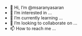- 👋 Hi, I’m @msaranyasaran
- 👀 I’m interested in ...
- 🌱 I’m currently learning ...
- 💞️ I’m looking to collaborate on ...
- 📫 How to reach me ...

<!---
msaranyasaran/msaranyasaran is a ✨ special ✨ repository because its `README.md` (this file) appears on your GitHub profile.
You can click the Preview link to take a look at your changes.
--->
